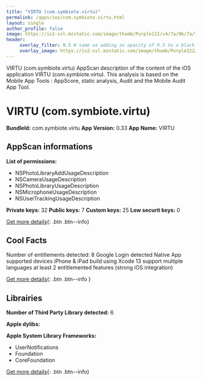 ```yaml
---
title: "VIRTU (com.symbiote.virtu)"
permalink: /apps/ios/com.symbiote.virtu.html
layout: single
author_profile: false
image: https://is2-ssl.mzstatic.com/image/thumb/Purple122/v4/7a/06/7a/7a067aaa-63fe-86d5-4e50-9fc28e5d3520/AppIcon-1x_U007emarketing-0-7-0-85-220.png/512x512bb.jpg
header: 
     overlay_filter: 0.5 # same as adding an opacity of 0.5 to a black background
     overlay_image: https://is2-ssl.mzstatic.com/image/thumb/Purple122/v4/7a/06/7a/7a067aaa-63fe-86d5-4e50-9fc28e5d3520/AppIcon-1x_U007emarketing-0-7-0-85-220.png/512x512bb.jpg
---
```

VIRTU (com.symbiote.virtu) AppScan description of the content of the iOS application VIRTU (com.symbiote.virtu). This analysis is based on the Mobile App Tools : AppScore, static analysis, Audit and the Mobile Audit App Tool.

# VIRTU (com.symbiote.virtu)

**BundleId:** com.symbiote.virtu
**App Version:** 0.33
**App Name:** VIRTU


## AppScan informations 

**List of permissions:** 
- NSPhotoLibraryAddUsageDescription
- NSCameraUsageDescription
- NSPhotoLibraryUsageDescription
- NSMicrophoneUsageDescription
- NSUserTrackingUsageDescription
  
  
**Private keys:** 32
**Public keys:** 7
**Custom keys:** 25
**Low securit keys:** 0
  
[Get more details](/pricing.html){: .btn .btn--info}

## Cool Facts

Number of entitlements detected: 8
Google Login detected
Native App
supported devices iPhone & iPad
build using Xcode 13
support multiple languages
at least 2 entitlemented features (strong iOS integration)
  
[Get more details](/pricing.html){: .btn .btn--info }

## Librairies 
**Number of Third Party Library detected:** 6


**Apple dylibs:**


**Apple System Library Frameworks:**
- UserNotifications
- Foundation
- CoreFoundation


  
[Get more details](/pricing.html){: .btn .btn--info}


